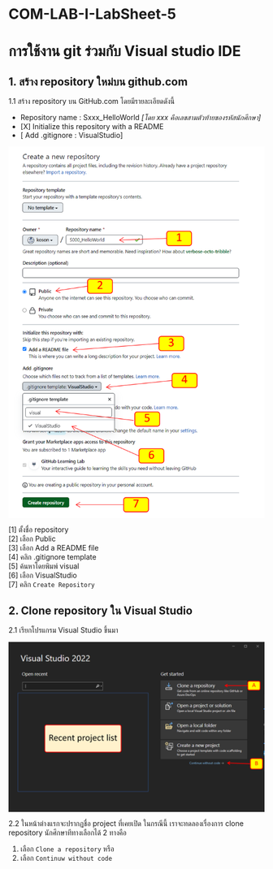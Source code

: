 # COM-LAB-I-LabSheet-5

# การใช้งาน git ร่วมกับ Visual studio IDE #

## 1.  สร้าง repository ใหม่บน github.com

 1.1 สร้าง repository บน GitHub.com โดยมีรายละเอียดดังนี้
    <ul>
      <li> Repository name : Sxxx_HelloWorld <i>[โดย xxx คือเลขสามตัวท้ายของรหัสนักศึกษา]</i>
      <li> [X] Initialize this repository with a README
      <li> [ Add .gitignore : VisualStudio] 
    </ul>

<img src = "./Pictures/Lab5-01.png" align = "center">

[1] ตั้งชื่อ repository  
[2] เลือก Public  
[3] เลือก Add a README file  
[4] คลิก .gitignore template  
[5] ค้นหาโดยพิมพ์ visual  
[6] เลือก VisualStudio  
[7] คลิก `Create Repository`  


## 2. Clone repository ใน Visual Studio

2.1 เรียกโปรแกรม Visual Studio ขึ้นมา

<img src = "./Pictures/Lab5-02.png" align = "center">


2.2 ในหน้าต่างแรกจะปรากฏชื่อ project ที่เคยเปิด ในกรณีนี้ เราจะทดลองเรื่องการ clone repository นักศึกษาทีทางเลือกได้ 2 ทางคือ

1. เลือก `Clone a repository` หรือ  
2. เลือก `Continuw without code`


